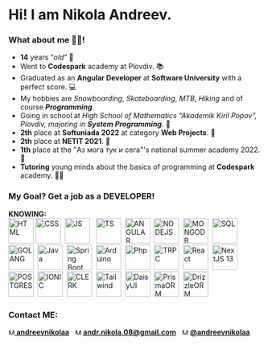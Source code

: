 # Hi! I am Nikola Andreev.
### What about me 👷‍♂️!
- **14** years “*old*” 👦
- Went to **Codespark** academy at Plovdiv. 📚
- Graduated as an **Angular Developer** at **Software University** with a perfect score. 💻
- My hobbies are *Snowboarding*, *Skateboarding*, *MTB*, *Hiking* and of course ***Programming***.
- Going in school at *High School of Mathematics “Akademik Kiril Popov”, Plovdiv, majoring in **System Programming**.* 🎒
- **2th** place at **Softuniada 2022** at category **Web Projects**. 🥈
- **2th** place at **NETIT 2021**. 🥈
- **1th** place at the "Аз мога тук и сега"'s national summer academy 2022. 🥇
- **Tutoring** young minds about the basics of programming at **Codespark** academy. 👨‍🏫
### My Goal? Get a job as a DEVELOPER!
**KNOWING:**  
<img src="https://www.w3.org/html/logo/downloads/HTML5_Badge_512.png" height="50px" title="HTML" alt="HTML" /> <img src="https://upload.wikimedia.org/wikipedia/commons/thumb/6/62/CSS3_logo.svg/2048px-CSS3_logo.svg.png" height="50px" title="CSS" alt="CSS" />&nbsp;
<img src="https://upload.wikimedia.org/wikipedia/commons/6/6a/JavaScript-logo.png" height="50px" title="JS" alt="JS" /> &nbsp;
<img src="https://miro.medium.com/max/512/1*7Zh4wEiM_3t-6XPCAfC7aA.png" height="50px" title="TS" alt="TS" />&nbsp;
<img src="https://angular.io/assets/images/logos/angularjs/AngularJS-Shield.svg" height="50px" title="ANGULAR" alt="ANGULAR" />&nbsp;
<img src="https://cdn.freebiesupply.com/logos/large/2x/nodejs-1-logo-png-transparent.png" height="50px" title="NODEJS" alt="NODEJS" />&nbsp;
<img src="https://emanueleciriachi.net/wp-content/uploads/2019/01/logo-mongodb-png-mongodb-logo-png-400.png" height="50px" title="MONGODB" alt="MONGODB" />&nbsp;
<img src="https://w7.pngwing.com/pngs/170/924/png-transparent-microsoft-sql-server-microsoft-azure-sql-database-microsoft-text-logo-microsoft-azure.png" height="50px" title="SQL" alt="SQL" />&nbsp;
<img src="https://www.pragimtech.com/wp-content/uploads/2020/08/golang.png" height="50px" title="GOLANG" alt="GOLANG" />&nbsp;
<img src="https://cdn-icons-png.flaticon.com/512/226/226777.png" height="50px" title="JAVA" alt="Java" />&nbsp;
<img src="https://4.bp.blogspot.com/-ou-a_Aa1t7A/W6IhNc3Q0gI/AAAAAAAAD6Y/pwh44arKiuM_NBqB1H7Pz4-7QhUxAgZkACLcBGAs/s1600/spring-boot-logo.png" height="50px" title="Spring Boot" alt="Spring Boot" />&nbsp;
<img src="https://brandslogos.com/wp-content/uploads/images/large/arduino-logo-1.png" height="50px" title="Arduino" alt="Arduino" />&nbsp;
<img src="https://www.php.net/images/logos/new-php-logo.svg" height="50px" title="Php" alt="Php" />&nbsp;
<img src="https://trpc.io/img/logo.svg" height="50px" title="TRPC" alt="TRPC" />&nbsp;
<img src="https://upload.wikimedia.org/wikipedia/commons/thumb/a/a7/React-icon.svg/2300px-React-icon.svg.png" height="50px" title="React" alt="React" />&nbsp;
<img src="https://seeklogo.com/images/N/next-js-icon-logo-EE302D5DBD-seeklogo.com.png" height="50px" title="NextJS 13" alt="NextJS 13" />&nbsp;
<img src="https://upload.wikimedia.org/wikipedia/commons/thumb/2/29/Postgresql_elephant.svg/1985px-Postgresql_elephant.svg.png" height="50px" title="POSTGRES" alt="POSTGRES" />&nbsp;
<img src="https://images.prismic.io/ionicframeworkcom/66cfdbef-e59d-463a-8e24-12cb233e9d97_ionic+logo+blue.png?auto=compress,format" height="50px" title="IONIC" alt="IONIC" />&nbsp;
<img src="https://camo.githubusercontent.com/f0536cffc1b64c14a9d730ee7f005cb29df2831e77c3f125222714e119969df4/68747470733a2f2f696d616765732e636c65726b2e636f6d2f7374617469632f6c6f676f2d6c696768742d6d6f64652d343030783430302e706e67" height="50px" title="CLERK" alt="CLERK" />&nbsp;
<img src="https://avatars.githubusercontent.com/u/67109815?s=280&v=4" height="50px" title="Tailwind" alt="Tailwind" />&nbsp;
<img src="https://seeklogo.com/images/D/daisyui-logo-D369F9B1BF-seeklogo.com.png" height="50px" title="DaisyUI" alt="DaisyUI" />&nbsp;
<img src="https://d2eip9sf3oo6c2.cloudfront.net/tags/images/000/001/287/square_480/prismaHD.png" height="50px" title="PrismaORM" alt="PrismaORM" />&nbsp;
<img src="https://authjs.dev/img/adapters/drizzle-orm.png" height="50px" title="DrizzleORM" alt="DrizzleORM" />&nbsp;

### Contact ME:  
[<img src="https://www.pagetraffic.com/blog/wp-content/uploads/2022/06/white-instagram-logo-png-transparent.png" alt="My instagram" title="My instagram" height="12px" 
/> **andreevnikolaa**](https://www.instagram.com/andreevnikolaa/)&nbsp;&nbsp;
<img src="https://icon-library.com/images/email-white-icon/email-white-icon-5.jpg" alt="My E-MAIL" title="My E-MAIL" height="12px" 
/> **andr.nikola.08@gmail.com**&nbsp;&nbsp;
<img src="https://www.praetorian.com/wp-content/uploads/2021/10/2021-Twitter-logo-white-1024x843.png" alt="My E-MAIL" title="My E-MAIL" height="12px" 
/> [**@andreevnikolaa**](https://twitter.com/andreevnikolaa)
